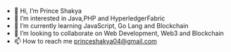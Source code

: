 - 👋 Hi, I’m Prince Shakya
- 👀 I’m interested in Java,PHP and HyperledgerFabric
- 🌱 I’m currently learning JavaScript, Go Lang and Blockchain
- 💞️ I’m looking to collaborate on Web Development, Web3 and Blockchain
- 📫 How to reach me princeshakya04@gmail.com

<!---
Princeshakya04/Princeshakya04 is a ✨ special ✨ repository because its `README.md` (this file) appears on your GitHub profile.
You can click the Preview link to take a look at your changes.
--->
